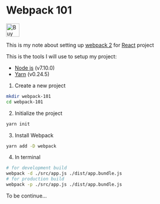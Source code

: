 # Webpack 101

<a href='https://ko-fi.com/A01511WO' target='_blank'><img height='36' style='border:0px;height:36px;' src='https://az743702.vo.msecnd.net/cdn/kofi5.png?v=0' border='0' alt='Buy Me a Coffee at ko-fi.com' /></a>

This is my note about setting up [webpack 2](https://webpack.js.org/) for [React](https://facebook.github.io/react/) project

This is the tools I will use to setup my project:
- [Node js](https://nodejs.org/en/) (v7.10.0)
- [Yarn](https://yarnpkg.com/en/) (v0.24.5)


1. Create a new project
```bash
mkdir webpack-101
cd webpack-101
```
2. Initialize the project
```bash
yarn init
```
3. Install Webpack
```bash
yarn add -D webpack
```
4. In terminal
```bash
# for development build
webpack -d ./src/app.js ./dist/app.bundle.js
# for production build
webpack -p ./src/app.js ./dist/app.bundle.js
```

To be continue...
